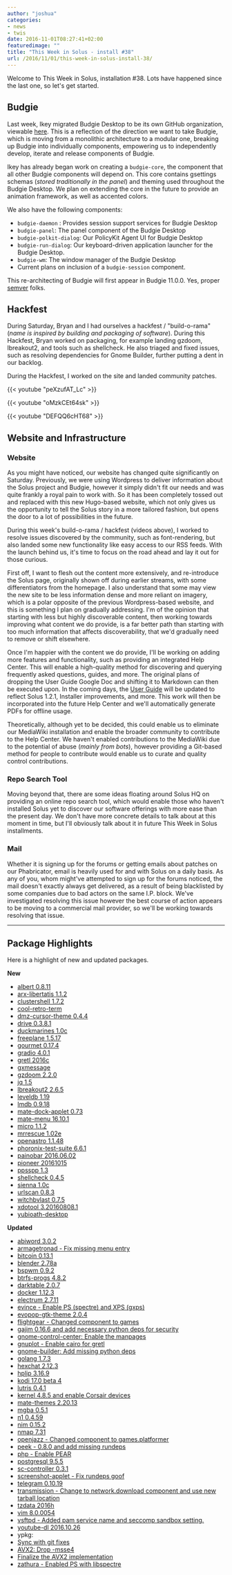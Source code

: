 ```yaml
---
author: "joshua"
categories:
- news
- twis
date: 2016-11-01T08:27:41+02:00
featuredimage: ""
title: "This Week in Solus - install #38"
url: /2016/11/01/this-week-in-solus-install-38/
---
```


Welcome to This Week in Solus, installation #38. Lots have happened since the last one, so let's get started.

## Budgie

Last week, Ikey migrated Budgie Desktop to be its own GitHub organization, viewable [here](https://github.com/budgie-desktop). This is a reflection of the direction we want to take Budgie, which is moving from a monolithic 
architecture to a modular one, breaking up Budgie into individually components, empowering us to independently develop, iterate and release components of Budgie.

Ikey has already began work on creating a `budgie-core`, the component that all other Budgie components will depend on. This core contains gsettings schemas (*stored traditionally in the panel*) and theming used 
throughout the Budgie Desktop. We plan on extending the core in the future to provide an animation framework, as well as accented colors.

We also have the following components:

- `budgie-daemon` : Provides session support services for Budgie Desktop
- `budgie-panel`: The panel component of the Budgie Desktop
- `budgie-polkit-dialog`: Our PolicyKit Agent UI for Budgie Desktop
- `budgie-run-dialog`: Our keyboard-driven application launcher for the Budgie Desktop.
- `budgie-wm`: The window manager of the Budgie Desktop
- Current plans on inclusion of a `budgie-session` component.

This re-architecting of Budgie will first appear in Budgie 11.0.0. Yes, proper [semver](http://semver.org/) folks.

## Hackfest

During Saturday, Bryan and I had ourselves a hackfest / "build-o-rama" (*name is inspired by building and packaging of software*). During this Hackfest, Bryan worked on packaging, for example landing gzdoom, lbreakout2, 
and tools such as shellcheck. He also triaged and fixed issues, such as resolving dependencies for Gnome Builder, further putting a dent in our backlog.

During the Hackfest, I worked on the site and landed community patches.

{{< youtube "peXzufAT_Lc" >}}

{{< youtube "oMzkCEt64sk" >}}

{{< youtube "DEFQQ6cHT68" >}}

## Website and Infrastructure

### Website

As you might have noticed, our website has changed quite significantly on Saturday. Previously, we were using Wordpress to deliver information about the Solus project and Budgie, however it simply didn't fit 
our needs and was quite frankly a royal pain to work with. So it has been completely tossed out and replaced with this new Hugo-based website, which not only gives us the opportunity to tell the Solus story in a more 
tailored fashion, but opens the door to a lot of possibilities in the future.

During this week's build-o-rama / hackfest (videos above), I worked to resolve issues discovered by the community, such as font-rendering, but also landed some new functionality like easy access to our RSS feeds. With the 
launch behind us, it's time to focus on the road ahead and lay it out for those curious.

First off, I want to flesh out the content more extensively, and re-introduce the Solus page, originally shown off during earlier streams, with some differentiators from the homepage. I also understand that some may 
view the new site to be less information dense and more reliant on imagery, which is a polar opposite of the previous Wordpress-based website, and this is something I plan on gradually addressing. I'm of the opinion that 
starting with less but highly discoverable content, then working towards improving what content we do provide, is a far better path than starting with too much information that affects discoverability, that we'd gradually need to 
remove or shift elsewhere.

Once I'm happier with the content we do provide, I'll be working on adding more features and functionality, such as providing an integrated Help Center. This will enable a high-quality method for discovering and querying 
frequently asked questions, guides, and more. The original plans of dropping the User Guide Google Doc and shifting it to Markdown can then be executed upon. In the coming days, the 
[User Guide](https://github.com/solus-project/user-guide) will be updated to reflect Solus 1.2.1, Installer improvements, and more. This work will then be incorporated into the future Help Center and we'll automatically 
generate PDFs for offline usage.

Theoretically, although yet to be decided, this could enable us to eliminate our MediaWiki installation and enable the broader community to contribute to the Help Center. We haven't enabled contributions to the MediaWiki 
due to the potential of abuse (*mainly from bots*), however providing a Git-based method for people to contribute would enable us to curate and quality control contributions.

### Repo Search Tool

Moving beyond that, there are some ideas floating around Solus HQ on providing an online repo search tool, which would enable those who haven't installed Solus yet to discover our software offerings with more ease than 
the present day. We don't have more concrete details to talk about at this moment in time, but I'll obviously talk about it in future This Week in Solus installments.

### Mail

Whether it is signing up for the forums or getting emails about patches on our Phabricator, email is heavily used for and with Solus on a daily basis. As any of you, whom might've attempted to sign up for the forums noticed, 
the mail doesn't exactly always get delivered, as a result of being blacklisted by some companies due to bad actors on the same I.P. block.  We've investigated resolving this issue however the best course of action appears to be 
moving to a commercial mail provider, so we'll be working towards resolving that issue.

---

## Package Highlights

Here is a highlight of new and updated packages.

**New**

- [albert 0.8.11](https://git.solus-project.com/packages/albert/commit/?id=c2d42151a5931dfec91e7cdfbff754bfcaf1612b)
- [arx-libertatis 1.1.2](https://git.solus-project.com/packages/arx-libertatis/commit/?id=253f30c0583c2b0882dd7353e94e3832681b1b8c)
- [clustershell 1.7.2](https://git.solus-project.com/packages/clustershell/commit/?id=bb02e368b524ceddefec3502eebc55f20a8f43e2)
- [cool-retro-term](https://git.solus-project.com/packages/cool-retro-term/commit/?id=ca42aeb2430a13e0f4c20651dd32a2c5268dd4d7)
- [dmz-cursor-theme 0.4.4](https://git.solus-project.com/packages/dmz-cursor-theme/commit/?id=68d3bab5578fc7bda6289eb3c38b2c133f68f812)
- [drive 0.3.8.1](https://git.solus-project.com/packages/drive/commit/?id=09984a15e919cf9390a76ff8777df849f0268f70)
- [duckmarines 1.0c](https://git.solus-project.com/packages/duckmarines/commit/?id=bd227b346b48ae5ecba6f612b855488a46ca7f99)
- [freeplane 1.5.17](https://git.solus-project.com/packages/freeplane/commit/?id=99cc92336fb466751eadbd922e4b01ed081f7bd7)
- [gourmet 0.17.4](https://git.solus-project.com/packages/gourmet/commit/?id=60ecea2c5bedea83124d9287e01ecd4ab4b2378c)
- [gradio 4.0.1](https://git.solus-project.com/packages/gradio/commit/?id=b040b7ddf021d0c692a26672c365681dcbf8f502)
- [gretl 2016c](https://git.solus-project.com/packages/gretl/commit/?id=b8e0768ba7fde34859526fab4a9756a3d3ca5a36)
- [gxmessage](https://git.solus-project.com/packages/gxmessage/commit/?id=96ae569878ccdd412146f3f5fc16b77217bfb06a)
- [gzdoom 2.2.0](https://git.solus-project.com/packages/gzdoom/commit/?id=f26f3f93ae2b8405c4ef1c78db73c2f1a04e9c3d)
- [jq 1.5](https://git.solus-project.com/packages/jq/commit/?id=1d293539609afb13257914f57bf2083252f2852f)
- [lbreakout2 2.6.5](https://git.solus-project.com/packages/lbreakout2/commit/?id=2b68aa91ee0d681c5c333b3d6291eb0d502fc417)
- [leveldb 1.19](https://git.solus-project.com/packages/leveldb/commit/?id=6c9753aa167e49c739af7cbb2bd5945545bc1104)
- [lmdb 0.9.18](https://git.solus-project.com/packages/lmdb/commit/?id=7e117343a817a63485ece41f3f1f4c6ddad160f5)
- [mate-dock-applet 0.73](https://git.solus-project.com/packages/mate-dock-applet/commit/?id=97d9df504a3224b08113f5de5f9dc576445477d6)
- [mate-menu 16.10.1](https://git.solus-project.com/packages/mate-menu/commit/?id=ba6677b0f96555a4be31b8a4f2c017a0e4bb00ec)
- [micro 1.1.2](https://git.solus-project.com/packages/micro/commit/?id=5b6d37f85384521ddac017a9d8faa87524ad8286)
- [mrrescue 1.02e](https://git.solus-project.com/packages/mrrescue/commit/?id=79932a412172d5e58c3e12fafabc3c000bcb7f9b)
- [openastro 1.1.48](https://git.solus-project.com/packages/openastro/commit/?id=300e59f55e12d6f99d8d4a8a08d62c84017e6cc7)
- [phoronix-test-suite 6.6.1](https://git.solus-project.com/packages/phoronix-test-suite/commit/?id=0a1a13a065b960f75097a7b04b344fd1728cfd3b)
- [painobar 2016.06.02](https://git.solus-project.com/packages/pianobar/commit/?id=43794b898ee12d62c47c5a035e29aa9c61927658)
- [pioneer 20161015](https://git.solus-project.com/packages/pioneer/commit/?id=86eae03a5d57d63f7845d3c97a88a6064fdc7d63)
- [ppsspp 1.3](https://git.solus-project.com/packages/ppsspp/commit/?id=2edb767fe00e2b5f33ac5146e742beb0c2d9ff5b)
- [shellcheck 0.4.5](https://git.solus-project.com/packages/shellcheck/commit/?id=533ef8eb2f1dc7f017054c5fe846a288ed52cdf1)
- [sienna 1.0c](https://git.solus-project.com/packages/sienna/commit/?id=9c9d707f9f554e41aef70fb1626987c853a7afd5)
- [urlscan 0.8.3](https://git.solus-project.com/packages/urlscan/commit/?id=1e0e8ca9e34cc6e3bc5628edef047c69869c19ed)
- [witchbvlast 0.7.5](https://git.solus-project.com/packages/witchblast/commit/?id=70591f45927bea8b52309626dee410a112324758)
- [xdotool 3.20160808.1](https://git.solus-project.com/packages/xdotool/commit/?id=847e06b654104aaeb8284254abf65eedba0a1028)
- [yubioath-desktop](https://git.solus-project.com/packages/yubioath-desktop/commit/?id=04847e477117b776b3c33e389ae4da8177cfb8b6)

**Updated**

- [abiword 3.0.2](https://git.solus-project.com/packages/abiword/commit/?id=dc668823e05fcd78117f16c536be1c3bc9a3a442)
- [armagetronad - Fix missing menu entry](https://git.solus-project.com/packages/armagetronad/commit/?id=140babf737b448a3cdafd0d99afe46d9590cf722)
- [bitcoin 0.13.1](https://git.solus-project.com/packages/bitcoin/commit/?id=6d40009a9c73e07ba9e8dcfa5e09a1e5b3f361b1)
- [blender 2.78a](https://git.solus-project.com/packages/blender/commit/?id=254dfeaff3182a255133239b67b326cbb8f46196)
- [bspwm 0.9.2](https://git.solus-project.com/packages/bspwm/commit/?id=11f91600a84036a785f078cb094892f802c33d01)
- [btrfs-progs 4.8.2](https://git.solus-project.com/packages/btrfs-progs/commit/?id=5111ba59addbad371396289c1d678baeb2b9ca72)
- [darktable 2.0.7](https://git.solus-project.com/packages/darktable/commit/?id=3ef905fc0cab2c39558ea132b63f1a0395264133)
- [docker 1.12.3](https://git.solus-project.com/packages/docker/commit/?id=978d9e61c2290571e51f55866d18e580dea4d330)
- [electrum 2.7.11](https://git.solus-project.com/packages/electrum/commit/?id=f4877e9fc8a6e14d0331737b44c0de6a676443b9)
- [evince - Enable PS (spectre) and XPS (gxps)](https://git.solus-project.com/packages/evince/commit/?id=fdfd88f3392f8873f3e58c7680a01c190d703ed0)
- [evopop-gtk-theme 2.0.4](https://git.solus-project.com/packages/evopop-gtk-theme/commit/?id=fae37dd5e96987d39749e5701741bccad35fd5ff)
- [flightgear - Changed component to games](https://git.solus-project.com/packages/flightgear/commit/?id=afb0e13b596e3b79737320c0b9c3a95f91d753df)
- [gajim 0.16.6 and add necessary python deps for security](https://git.solus-project.com/packages/gajim/commit/?id=ee1626eb17df861a2febb2eb855ae9cb90d8319a)
- [gnome-control-center: Enable the manpages](https://git.solus-project.com/packages/gnome-control-center/commit/?id=a860e4dee739791f91c9f1fa4462e5c13ce449a8)
- [gnuplot - Enable cairo for gretl](https://git.solus-project.com/packages/gnuplot/commit/?id=e571874851020a3e58d6dd3300d4bea6c83dd10a)
- [gnome-builder: Add missing python deps](https://git.solus-project.com/packages/gnome-builder/commit/?id=79118e4e5d3345e7f2e0b55283bcf6828ef94205)
- [golang 1.7.3](https://git.solus-project.com/packages/golang/commit/?id=2811a461725eed2abb6c899ccffc9104399b9d30)
- [hexchat 2.12.3](https://git.solus-project.com/packages/hexchat/commit/?id=69ebfd012084018210eda92ded850c0e95fa56a0)
- [hplip 3.16.9](https://git.solus-project.com/packages/hplip/commit/?id=2a7c71fe3b3777f3bfa676a85f2cb6030f530565)
- [kodi 17.0 beta 4](https://git.solus-project.com/packages/kodi/commit/?id=bb15640a2fc0a15becb83db2887ed3cf2aad5103)
- [lutris 0.4.1](https://git.solus-project.com/packages/lutris/commit/?id=f958ac37e517d28fa87808a8b33f789dffd6a0c5)
- [kernel 4.8.5 and enable Corsair devices](https://git.solus-project.com/packages/kernel/commit/?id=581dab1ed7f4310a02af48c3984eff8fa55b7d44)
- [mate-themes 2.20.13](https://git.solus-project.com/packages/mate-themes/commit/?id=df113b9de273b669fdc11d5ddce4d401b9a709a4)
- [mgba 0.5.1](https://git.solus-project.com/packages/mgba/commit/?id=913c4fd892197090ee5ece422f7d9dbd44419053)
- [n1 0.4.59](https://git.solus-project.com/packages/n1/commit/?id=8eee75e71aa06b7c83fa2167815de752c4dbc82e)
- [nim 0.15.2](https://git.solus-project.com/packages/nim/commit/?id=b933346f01a78b664f3569b9d053034a196e46a2)
- [nmap 7.31](https://git.solus-project.com/packages/nmap/commit/?id=068267f3198fe2966196a3b128bfe5dc66b903b7)
- [openjazz - Changed component to games.platformer](https://git.solus-project.com/packages/openjazz/commit/?id=a8fcbd48064106401cdc48cc3002d632f4b2120f)
- [peek - 0.8.0 and add missing rundeps](https://git.solus-project.com/packages/peek/commit/?id=09e7bffe671ae118661b97288f2f81109d0a60bb)
- [php - Enable PEAR](https://git.solus-project.com/packages/php/commit/?id=01936b38af7fa42cd2dc48e0628a98fe1852179c)
- [postgresql 9.5.5](https://git.solus-project.com/packages/postgresql/commit/?id=5bf5a53d8762569c0790a9037ee1b910839cfbbb)
- [sc-controller 0.3.1](https://git.solus-project.com/packages/sc-controller/commit/?id=dd6ecf31103327a7e104dc9fbfb503e1cf89ffed)
- [screenshot-applet - Fix rundeps goof](https://git.solus-project.com/packages/screenshot-applet/commit/?id=59acfcc6c2c6b059b9cab97d739774403d3ffbb0)
- [telegram 0.10.19](https://git.solus-project.com/packages/telegram/commit/?id=e4ddb2297915d1d9d60e949989e3fc80cf43a6f1)
- [transmission - Change to network.download component and use new tarball location](https://git.solus-project.com/packages/transmission/commit/?id=32cbc3b9b1fb003dd7ce33cce72a1d5f183fccb7)
- [tzdata 2016h](https://git.solus-project.com/packages/tzdata/commit/?id=b7d63d85e17573b10c510bbd180a05e73616052c)
- [vim 8.0.0054](https://git.solus-project.com/packages/vim/commit/?id=1129414047045eaf7c64c9adf712a3b2575610b1)
- [vsftpd - Added pam service name and seccomp sandbox setting.](https://git.solus-project.com/packages/vsftpd/commit/?id=bdd2e64696a9ba256e7e25ddefcdfe61911daa9a)
- [youtube-dl 2016.10.26](https://git.solus-project.com/packages/youtube-dl/commit/?id=824d8ea090e8f687e1fe17b7396f53225986da2c)
- ypkg:
 - [Sync with git fixes](https://git.solus-project.com/packages/ypkg/commit/?id=d49881da29a217803925307285dd127541c02cbe)
 - [AVX2: Drop -msse4](https://git.solus-project.com/packages/ypkg/commit/?id=cad2711cdb31208e41ff39ccb81bdfcce393efd3)
 - [Finalize the AVX2 implementation](https://git.solus-project.com/packages/ypkg/commit/?id=131d83424088b8876448ccbe1ee03e1834b9a05f)
- [zathura - Enabled PS with libspectre](https://git.solus-project.com/packages/zathura/commit/?id=564f5ec33e256350192e408386af1b2f7dbdd1f6)